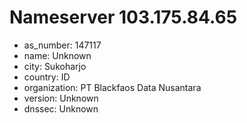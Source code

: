 # Nameserver 103.175.84.65

* as_number: 147117
* name: Unknown
* city: Sukoharjo
* country: ID
* organization: PT Blackfaos Data Nusantara
* version: Unknown
* dnssec: Unknown
